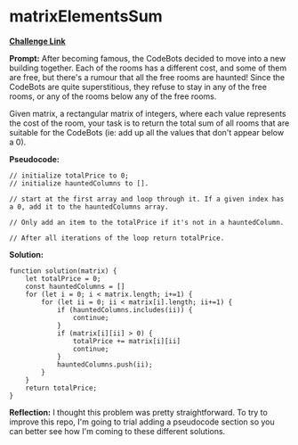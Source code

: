 # matrixElementsSum

[**Challenge Link**](https://app.codesignal.com/arcade/intro/level-2/xskq4ZxLyqQMCLshr)

**Prompt:** After becoming famous, the CodeBots decided to move into a new building together. Each of the rooms has a different cost, and some of them are free, but there's a rumour that all the free rooms are haunted! Since the CodeBots are quite superstitious, they refuse to stay in any of the free rooms, or any of the rooms below any of the free rooms.

Given matrix, a rectangular matrix of integers, where each value represents the cost of the room, your task is to return the total sum of all rooms that are suitable for the CodeBots (ie: add up all the values that don't appear below a 0).

**Pseudocode:**

```
// initialize totalPrice to 0;
// initialize hauntedColumns to [].

// start at the first array and loop through it. If a given index has a 0, add it to the hauntedColumns array.

// Only add an item to the totalPrice if it's not in a hauntedColumn.

// After all iterations of the loop return totalPrice.
```

**Solution:**

```
function solution(matrix) {
    let totalPrice = 0;
    const hauntedColumns = []
    for (let i = 0; i < matrix.length; i+=1) {
        for (let ii = 0; ii < matrix[i].length; ii+=1) {
            if (hauntedColumns.includes(ii)) {
                continue;
            }
            if (matrix[i][ii] > 0) {
                totalPrice += matrix[i][ii]
                continue;
            }
            hauntedColumns.push(ii);
        }
    }
    return totalPrice;
}
```

**Reflection:** I thought this problem was pretty straightforward. To try to improve this repo, I'm going to trial adding a pseudocode section so you can better see how I'm coming to these different solutions.

